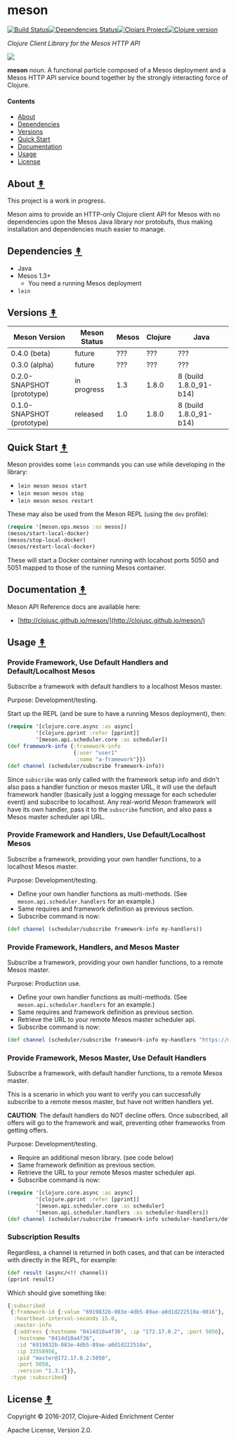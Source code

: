 # meson

[![Build Status][travis-badge]][travis][![Dependencies Status][deps-badge]][deps][![Clojars Project][clojars-badge]][clojars][![Clojure version][clojure-v]](project.clj)

*Clojure Client Library for the Mesos HTTP API*

[![][logo]][logo-large]

**meson** *noun*. A functional particle composed of a Mesos deployment and a Mesos HTTP API service bound together by the strongly interacting force of Clojure.


#### Contents

* [About](#about-)
* [Dependencies](#dependencies-)
* [Versions](#versions-)
* [Quick Start](#quick-start-)
* [Documentation](#documentation-)
* [Usage](#usage-)
* [License](#license-)


## About [&#x219F;](#contents)

This project is a work in progress.

Meson aims to provide an HTTP-only Clojure client API for Mesos with no
dependencies upon the Mesos Java library nor protobufs, thus making
installation and dependencies much easier to manage.


## Dependencies [&#x219F;](#contents)

* Java
* Mesos 1.3+
  * You need a running Mesos deployment
* `lein`


## Versions [&#x219F;](#contents)

| Meson Version              | Meson Status | Mesos | Clojure | Java                   |
|----------------------------|--------------|-------|---------|------------------------|
| 0.4.0 (beta)               | future       | ???   | ???     | ???                    |
| 0.3.0 (alpha)              | future       | ???   | ???     | ???                    |
| 0.2.0-SNAPSHOT (prototype) | in progress  | 1.3   | 1.8.0   | 8 (build 1.8.0_91-b14) |
| 0.1.0-SNAPSHOT (prototype) | released     | 1.0   | 1.8.0   | 8 (build 1.8.0_91-b14) |


## Quick Start [&#x219F;](#contents)

Meson provides some `lein` commands you can use while developing in the library:

* `lein meson mesos start`
* `lein meson mesos stop`
* `lein meson mesos restart`

These may also be used from the Meson REPL (using the `dev` profile):

```clj
(require '[meson.ops.mesos :as mesos])
(mesos/start-local-docker)
(mesos/stop-local-docker)
(mesos/restart-local-docker)
```

These will start a Docker container running with locahost ports 5050 and 5051
mapped to those of the running Mesos container.


## Documentation [&#x219F;](#contents)

Meson API Reference docs are available here:
 * [http://clojusc.github.io/meson/](http://clojusc.github.io/meson/)


## Usage [&#x219F;](#contents)

### Provide Framework, Use Default Handlers and Default/Localhost Mesos

Subscribe a framework with default handlers to a localhost Mesos master.

Purpose: Development/testing.

Start up the REPL (and be sure to have a running Mesos deployment), then:

```clj
(require '[clojure.core.async :as async]
         '[clojure.pprint :refer [pprint]]
         '[meson.api.scheduler.core :as scheduler])
(def framework-info {:framework-info
                     {:user "user1"
                      :name "a-framework"}})
(def channel (scheduler/subscribe framework-info))
```

Since `subscribe` was only called with the framework setup info and didn't also
pass a handler function or mesos master URL, it will use the default framework handler (basically
just a logging message for each scheduler event) and subscribe to localhost. Any real-world Meson
framework will have its own handler, pass it to the `subscribe` function, and also pass a Mesos master
scheduler api URL.

### Provide Framework and Handlers, Use Default/Localhost Mesos

Subscribe a framework, providing your own handler functions, to a localhost Mesos master.

Purpose: Development/testing.

* Define your own handler functions as multi-methods. (See `meson.api.scheduler.handlers` for an example.)
* Same requires and framework definition as previous section.
* Subscribe command is now:

```clj
(def channel (scheduler/subscribe framework-info my-handlers))
```

### Provide Framework, Handlers, and Mesos Master

Subscribe a framework, providing your own handler functions, to a remote Mesos master.

Purpose: Production use.

* Define your own handler functions as multi-methods. (See `meson.api.scheduler.handlers` for an example.)
* Same requires and framework definition as previous section.
* Retrieve the URL to your remote Mesos master scheduler api.
* Subscribe command is now:

```clj
(def channel (scheduler/subscribe framework-info my-handlers "https://my-mesos-master.org:5050/api/v1/scheduler"))
```

### Provide Framework, Mesos Master, Use Default Handlers

Subscribe a framework, with default handler functions, to a remote Mesos master.

This is a scenario in which you want to verify you can successfully subscribe to a remote mesos master,
but have not written handlers yet.

**CAUTION**: The default handlers do NOT decline offers. Once subscribed, all offers will go to the framework and wait,
preventing other frameworks from getting offers.

Purpose: Development/testing.

* Require an additional meson library. (see code below)
* Same framework definition as previous section.
* Retrieve the URL to your remote Mesos master scheduler api.
* Subscribe command is now:

```clojure
(require '[clojure.core.async :as async]
         '[clojure.pprint :refer [pprint]]
         '[meson.api.scheduler.core :as scheduler]
         '[meson.api.scheduler.handlers :as scheduler-handlers])
(def channel (scheduler/subscribe framework-info scheduler-handlers/default "https://my-mesos-master.org:5050/api/v1/scheduler"))
```

### Subscription Results

Regardless, a channel is returned in both cases, and that can be interacted
with directly in the REPL, for example:

```clj
(def result (async/<!! channel))
(pprint result)
```
Which should give something like:
```clj
{:subscribed
 {:framework-id {:value "6919832b-083e-4db5-89ae-a0d1d222510a-0016"},
  :heartbeat-interval-seconds 15.0,
  :master-info
  {:address {:hostname "0414d10a4f36", :ip "172.17.0.2", :port 5050},
   :hostname "0414d10a4f36",
   :id "6919832b-083e-4db5-89ae-a0d1d222510a",
   :ip 33558956,
   :pid "master@172.17.0.2:5050",
   :port 5050,
   :version "1.3.1"}},
 :type :subscribed}
```


## License [&#x219F;](#contents)

Copyright © 2016-2017, Clojure-Aided Enrichment Center

Apache License, Version 2.0.


<!-- Named page links below: /-->

[travis]: https://travis-ci.org/clojusc/meson
[travis-badge]: https://travis-ci.org/clojusc/meson.png?branch=master
[deps]: http://jarkeeper.com/clojusc/meson
[deps-badge]: http://jarkeeper.com/clojusc/meson/status.svg
[logo]: resources/images/Meson-nonet-spin-0-250x.png
[logo-large]: resources/images/Meson-nonet-spin-0-1000x.png
[tag-badge]: https://img.shields.io/github/tag/clojusc/meson.svg
[tag]: https://github.com/clojusc/meson/tags
[clojure-v]: https://img.shields.io/badge/clojure-1.8.0-blue.svg
[clojars]: https://clojars.org/meson
[clojars-badge]: https://img.shields.io/clojars/v/meson.svg
